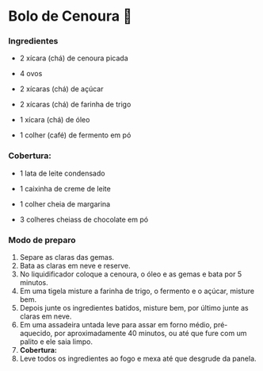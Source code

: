 # Bolo de Cenoura :cake:

### Ingredientes

- 2 xícara (chá) de cenoura picada

- 4 ovos

- 2 xícaras (chá) de açúcar

- 2 xícaras (chá) de farinha de trigo

- 1 xícara (chá) de óleo

- 1 colher (café) de fermento em pó

### Cobertura:

- 1 lata de leite condensado

- 1 caixinha de creme de leite

- 1 colher cheia de margarina

- 3 colheres cheiass de chocolate em pó

  

### Modo de preparo

1. Separe as claras das gemas.
2. Bata as claras em neve e reserve.
3. No liquidificador coloque a cenoura, o óleo e as gemas e bata por 5 minutos.
4. Em uma tigela misture a farinha de trigo, o fermento e o açúcar, misture bem.
5. Depois junte os ingredientes batidos, misture bem, por último junte as claras em neve.
6. Em uma assadeira untada leve para assar em forno médio, pré-aquecido, por aproximadamente 40 minutos, ou até que fure com um palito e ele saia limpo.
7. **Cobertura:**
8. Leve todos os ingredientes ao fogo e mexa até que desgrude da panela.